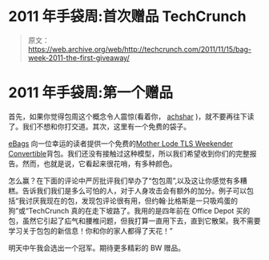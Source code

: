 # 2011 年手袋周:首次赠品 TechCrunch

> 原文：<https://web.archive.org/web/http://techcrunch.com/2011/11/15/bag-week-2011-the-first-giveaway/>

# 2011 年手袋周:第一个赠品

首先，如果你觉得包周这个概念令人震惊(看着你， [achshar](https://web.archive.org/web/20230203224853/http://twitter.com/achshar) )，就不要再往下读了。我们不想和你打交道。其次，这里有一个免费的袋子。

[eBags](https://web.archive.org/web/20230203224853/http://www.ebags.com/product/ebags/mother-lode-tls-weekender-convertible/143101?productid=1370034) 向一位幸运的读者提供一个免费的[Mother Lode TLS Weekender Convertible](https://web.archive.org/web/20230203224853/http://www.ebags.com/product/ebags/mother-lode-tls-weekender-convertible/143101?productid=1370034)背包。我们还没有接触过这种模型，所以我们希望收到你们的完整报告。然而，也就是说，它看起来很花哨，有多种颜色。

怎么赢？在下面的评论中严厉批评我们举办了“包包周”,以及这让你感觉有多糟糕。告诉我们我们是多么可怕的人，对于人身攻击会有额外的加分。例子可以包括“我讨厌我现在的包，发现包评论很有用，但约翰·比格斯是一只吸鸡蛋的狗”或“TechCrunch 真的在走下坡路了。我用的是四年前在 Office Depot 买的包，虽然它引起了疝气和腰椎问题，但我打算一直用下去，直到它散架。我不需要学习关于包包的新信息！你和你的家人都得了天花！”

明天中午我会选出一个冠军。期待更多精彩的 BW 赠品。
